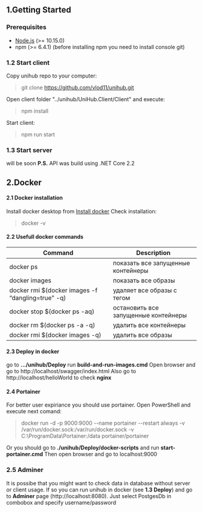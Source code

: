 ## 1.Getting Started
### Prerequisites
* [Node.js](https://nodejs.org/en/) (>= 10.15.0)
* npm (>= 6.4.1) (before installing npm you need to install console git)
### 1.2 Start client
Copy unihub repo to your computer:
> git clone https://github.com/vlod11/unihub.git

Open client folder "../unihub/UniHub.Client/Client" and execute:
> npm install

Start client:
> npm run start

### 1.3 Start server
will be soon
__P.S.__ API was build using .NET Core 2.2

## 2.Docker
#### 2.1 Docker installation
Install docker desktop from [Install docker](https://docs.docker.com/docker-for-windows/install/)
Check installation:

> docker -v

#### 2.2 Usefull docker commands
| Command | Description |
|---------|-------------|
|docker ps| показать все запущенные контейнеры|
|docker images|показать все образы|
|docker rmi $(docker images -f “dangling=true" -q)|удаляет все образы с тегом <none>|
|docker stop $(docker ps -aq)|остановить все запущенные контейнеры|
|docker rm $(docker ps -a -q)|удалить все контейнеры |
|docker rmi $(docker images -q)|удалить все образы |
#### 2.3 Deploy in docker
go to __.../unihub/Deploy__
run __build-and-run-images.cmd__
Open browser and go to http://localhost/swagger/index.html 
Also go to http://localhost/helloWorld to check __nginx__
#### 2.4 Portainer
For better user expiriance you should use portainer. Open PowerShell and execute next comand:
> docker run -d -p 9000:9000 --name portainer --restart always -v /var/run/docker.sock:/var/run/docker.sock -v C:\ProgramData\Portainer:/data portainer/portainer

Or you should go to __./unihub/Deploy/docker-scripts__ 
and run __start-portainer.cmd__
Then open browser and go to localhost:9000
### 2.5 Adminer
It is possibe that you might want to check data in database without server or client usage. If so you can run unihub in docker (see __1.3 Deploy__) and go to __Adminer__ page (http://localhost:8080). Just select PostgesDb in combobox and specify username/password 










